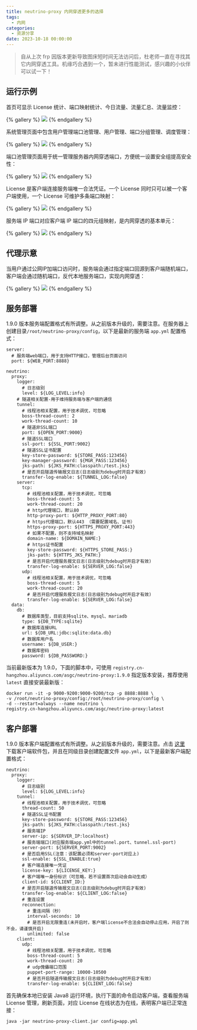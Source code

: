 ```yaml
---
title: neutrino-proxy 内网穿透更多的选择
tags:
  - 内网
categories:
  - 资源分享
date: 2023-10-18 00:00:00
---
```


> 自从上次 frp 因版本更新导致图床短时间无法访问后，杜老师一直在寻找其它内网穿透工具。机缘巧合遇到一个，暂未进行性能测试，感兴趣的小伙伴可以试一下！

<!-- more -->

## 运行示例

首页可显示 License 统计、端口映射统计、今日流量、流量汇总、流量监控：

{% gallery %}
![](https://cdn.dusays.com/2023/10/637-1.jpg)
{% endgallery %}

系统管理页面中包含用户管理端口池管理、用户管理、端口分组管理、调度管理：

{% gallery %}
![](https://cdn.dusays.com/2023/10/637-2.jpg)
{% endgallery %}

端口池管理页面用于统一管理服务器内网穿透端口，方便统一设置安全组提高安全性：

{% gallery %}
![](https://cdn.dusays.com/2023/10/637-3.jpg)
{% endgallery %}

License 是客户端连接服务端唯一合法凭证。一个 License 同时只可以被一个客户端使用，一个 License 可维护多条端口映射：

{% gallery %}
![](https://cdn.dusays.com/2023/10/637-4.jpg)
{% endgallery %}

服务端 IP 端口对应客户端 IP 端口的四元组映射，是内网穿透的基本单元：

{% gallery %}
![](https://cdn.dusays.com/2023/10/637-5.jpg)
{% endgallery %}

## 代理示意

当用户通过公网IP加端口访问时，服务端会通过指定端口回源到客户端随机端口，客户端会通过随机端口，反代本地服务端口，实现内网穿透：

{% gallery %}
![](https://cdn.dusays.com/2023/10/637-6.jpg)
{% endgallery %}

## 服务部署

1.9.0 版本服务端配置格式有所调整。从之前版本升级的，需要注意。在服务器上创建目录`/root/neutrino-proxy/config`，以下是最新的服务端 `app.yml`  配置格式：

```
server:
  # 服务端web端口，用于支持HTTP接口，管理后台页面访问
  port: ${WEB_PORT:8888}

neutrino:
  proxy:
    logger:
      # 日志级别
      level: ${LOG_LEVEL:info}
    # 隧道相关配置-用于维持服务端与客户端的通信
    tunnel:
      # 线程池相关配置，用于技术调优，可忽略
      boss-thread-count: 2
      work-thread-count: 10
      # 隧道非SSL端口
      port: ${OPEN_PORT:9000}
      # 隧道SSL端口
      ssl-port: ${SSL_PORT:9002}
      # 隧道SSL证书配置
      key-store-password: ${STORE_PASS:123456}
      key-manager-password: ${MGR_PASS:123456}
      jks-path: ${JKS_PATH:classpath:/test.jks}
      # 是否开启隧道传输报文日志(日志级别为debug时开启才有效)
      transfer-log-enable: ${TUNNEL_LOG:false}
    server:
      tcp:
        # 线程池相关配置，用于技术调优，可忽略
        boss-thread-count: 5
        work-thread-count: 20
        # http代理端口，默认80
        http-proxy-port: ${HTTP_PROXY_PORT:80}
        # https代理端口，默认443 （需要配置域名、证书）
        https-proxy-port: ${HTTPS_PROXY_PORT:443}
        # 如果不配置，则不支持域名映射
        domain-name: ${DOMAIN_NAME:}
        # https证书配置
        key-store-password: ${HTTPS_STORE_PASS:}
        jks-path: ${HTTPS_JKS_PATH:}
        # 是否开启代理服务报文日志(日志级别为debug时开启才有效)
        transfer-log-enable: ${SERVER_LOG:false}
      udp:
        # 线程池相关配置，用于技术调优，可忽略
        boss-thread-count: 5
        work-thread-count: 20
        # 是否开启代理服务报文日志(日志级别为debug时开启才有效)
        transfer-log-enable: ${SERVER_LOG:false}
  data:
    db:
      # 数据库类型，目前支持sqlite、mysql、mariadb
      type: ${DB_TYPE:sqlite}
      # 数据库连接URL
      url: ${DB_URL:jdbc:sqlite:data.db}
      # 数据库用户名
      username: ${DB_USER:}
      # 数据库密码
      password: ${DB_PASSWORD:}
```

当前最新版本为 1.9.0，下面的脚本中，可使用 `registry.cn-hangzhou.aliyuncs.com/asgc/neutrino-proxy:1.9.0` 指定版本安装，推荐使用 `latest` 直接安装最新版：

```
docker run -it -p 9000-9200:9000-9200/tcp -p 8888:8888 \
-v /root/neutrino-proxy/config:/root/neutrino-proxy/config \
-d --restart=always --name neutrino \
registry.cn-hangzhou.aliyuncs.com/asgc/neutrino-proxy:latest
```

## 客户部署

1.9.0 版本客户端配置格式有所调整。从之前版本升级的，需要注意。点击 [这里](https://gitee.com/dromara/neutrino-proxy/releases/download/1.9.0/neutrino-proxy-client.jar) 下载客户端软件包，并且在同级目录创建配置文件 `app.yml`，以下是最新客户端配置格式：

```
neutrino:
  proxy:
    logger:
      # 日志级别
      level: ${LOG_LEVEL:info}
    tunnel:
      # 线程池相关配置，用于技术调优，可忽略
      thread-count: 50
      # 隧道SSL证书配置
      key-store-password: ${STORE_PASS:123456}
      jks-path: ${JKS_PATH:classpath:/test.jks}
      # 服务端IP
      server-ip: ${SERVER_IP:localhost}
      # 服务端端口(对应服务端app.yml中的tunnel.port、tunnel.ssl-port)
      server-port: ${SERVER_PORT:9002}
      # 是否启用SSL(注意：该配置必须和server-port对应上)
      ssl-enable: ${SSL_ENABLE:true}
      # 客户端连接唯一凭证
      license-key: ${LICENSE_KEY:}
      # 客户端唯一身份标识（可忽略，若不设置首次启动会自动生成）
      client-id: ${CLIENT_ID:}
      # 是否开启隧道传输报文日志(日志级别为debug时开启才有效)
      transfer-log-enable: ${CLIENT_LOG:false}
      # 重连设置
      reconnection:
        # 重连间隔（秒）
        interval-seconds: 10
        # 是否开启无限重连(未开启时，客户端license不合法会自动停止应用，开启了则不会，请谨慎开启)
        unlimited: false
    client:
      udp:
        # 线程池相关配置，用于技术调优，可忽略
        boss-thread-count: 5
        work-thread-count: 20
        # udp傀儡端口范围
        puppet-port-range: 10000-10500
        # 是否开启隧道传输报文日志(日志级别为debug时开启才有效)
        transfer-log-enable: ${CLIENT_LOG:false}
```

首先确保本地已安装 Java8 运行环境，执行下面的命令启动客户端，查看服务端 License 管理，刷新页面，对应 License 在线状态为在线，表明客户端已正常连接：

```
java -jar neutrino-proxy-client.jar config=app.yml
```